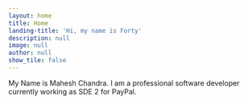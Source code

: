 ```yaml
---
layout: home
title: Home
landing-title: 'Hi, my name is Forty'
description: null
image: null
author: null
show_tile: false
---
```


My Name is Mahesh Chandra. I am a professional software developer currently working as SDE 2 for PayPal.
